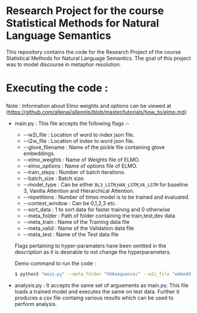 # Research Project for the course Statistical Methods for Natural Language Semantics
This repository contains the code for the Research Project of the course Statistical Methods for Natural Language Semantics. The goal of this project was to model discourse in metaphor resolution.

# Executing the code :

### 
Note : Information about Elmo weights and options can be viewed at (https://github.com/allenai/allennlp/blob/master/tutorials/how_to/elmo.md)
- main.py : This file accepts the following flags :- 
    - --w2i_file : Location of word to index json file.
    - --i2w_file : Location of index to word json file.
    - --glove_filename : Name of the pickle file containing glove embeddings.
    - --elmo_weights : Name of Weights file of ELMO. 
    - --elmo_options : Name of options file of ELMO. 
    - --train_steps : Number of batch iterations.
    - --batch_size : Batch size.
    - --model_type : Can be either `BL3_LSTM`,`HAN_LSTM`,`VA_LSTM` for baseline 3, Vanilla Attention and Hierarchical Attention.
    - --repetitions : Number of times model is to be trained and evaluated.
    - --context_window : Can be 0,1,2,3 etc.
    - --sort_data : 1 to sort data for faster training and 0 otherwise
    - --meta_folder : Path of folder containing the train,test,dev data
    - --meta_train : Name of the Training data file
    - --meta_valid : Name of the Validation data file
    - --meta_test : Name of the Test data file

    Flags pertaining to hyper-paramaters have been omitted in the description as it is desirable to not change the hyperparameters.
    
    Demo command to run the code :
    ```sh
    $ python3 "main.py" --meta_folder "VUAsequence/" --w2i_file "embeddings/w2i.json" --i2w_file "embeddings/i2w.json" --glove_filename "embeddings/embeddings.pickle" --elmo_weights "cached_elmo/weights_1024.hdf5" --elmo_options "cached_elmo/options_1024.json" --meta_train "train.csv" --meta_val "valid.csv" --meta_test "test.csv" --lr 0.005 --train_steps 1500 --dropout1 0.5 --dropout2 0.0 --dropout3 0.1 --num_layers 1 --hidden_size 100 --batch_size 64 --context_window 1 --model_type "VA_LSTM" 
 - analysis.py : It accepts the same set of arguements as main.py. This file loads a trained model and executes the same on test data. Further it produces a csv file containg various results which can be used to perform analysis.       

